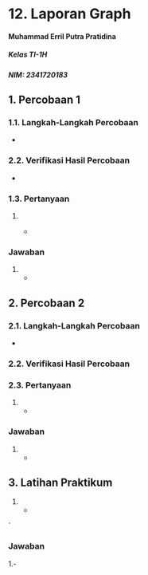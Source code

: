 # 12. Laporan Graph

#### Muhammad Erril Putra Pratidina
##### Kelas TI-1H
##### NIM: 2341720183

## 1. Percobaan 1
### 1.1. Langkah-Langkah Percobaan
-
### 2.2. Verifikasi Hasil Percobaan
-

### 1.3. Pertanyaan
1. -	```

### Jawaban
1. -

## 2. Percobaan 2
### 2.1. Langkah-Langkah Percobaan
-

### 2.2. Verifikasi Hasil Percobaan


### 2.3. Pertanyaan
1. -

### Jawaban
1. -

## 3. Latihan Praktikum
1. -
`
### Jawaban
1.-